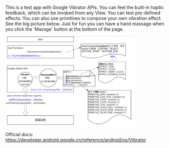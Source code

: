 This is a test app with Google Vibrator APIs. You can feel the built-in haptic feedback, which can be invoked from any View. You can test pre-defined effects. You can also use primitives to compose your own vibration effect. See the big picture below. Just for fun you can have a hand massage when you click the 'Massge' button at the bottom of the page.

<img src="./google-vibrator-apis.drawio.png" width="80%" alt="The big picture" />

Official docs: https://developer.android.google.cn/reference/android/os/Vibrator
